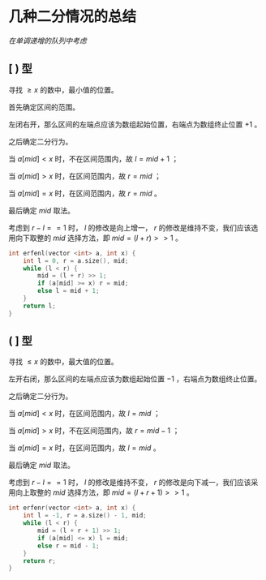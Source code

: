 # 几种二分情况的总结

*在单调递增的队列中考虑*

## [ ) 型

寻找 $\geq x$ 的数中，最小值的位置。

首先确定区间的范围。

左闭右开，那么区间的左端点应该为数组起始位置，右端点为数组终止位置 $+1$ 。

之后确定二分行为。

当 $a[mid] < x$ 时，不在区间范围内，故 $l = mid + 1$ ；

当 $a[mid] > x$ 时，在区间范围内，故 $r = mid$ ；

当 $a[mid] = x$ 时，在区间范围内，故 $r = mid$ 。

最后确定 $mid$ 取法。

考虑到 $r - l == 1$ 时， $l$ 的修改是向上增一， $r$ 的修改是维持不变，我们应该选用向下取整的 $mid$ 选择方法，即 $mid = (l + r) >> 1$ 。

```C
int erfenl(vector <int> a, int x) {
	int l = 0, r = a.size(), mid;
	while (l < r) {
		mid = (l + r) >> 1;
		if (a[mid] >= x) r = mid;
		else l = mid + 1;
	}
	return l;
}

```

## ( ] 型

寻找 $\leq x$ 的数中，最大值的位置。

左开右闭，那么区间的左端点应该为数组起始位置 $-1$ ，右端点为数组终止位置。

之后确定二分行为。

当 $a[mid] < x$ 时，在区间范围内，故 $l = mid$ ；

当 $a[mid] > x$ 时，不在区间范围内，故 $r = mid - 1$ ；

当 $a[mid] = x$ 时，在区间范围内，故 $l = mid$ 。

最后确定 $mid$ 取法。

考虑到 $r - l == 1$ 时， $l$ 的修改是维持不变， $r$ 的修改是向下减一，我们应该采用向上取整的 $mid$ 选择方法，即 $mid = (l + r + 1) >> 1$ 。

```C
int erfenr(vector <int> a, int x) {
	int l = -1, r = a.size() - 1, mid;
	while (l < r) {
		mid = (l + r + 1) >> 1;
		if (a[mid] <= x) l = mid;
		else r = mid - 1;
	}
	return r;
}
```
